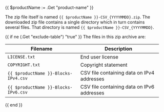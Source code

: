 {{ $productName := .Get "product-name" }}

The zip file itself is named `{{ $productName }}-CSV_{YYYYMMDD}.zip`.
The downloaded zip file contains a single directory which in turn
contains several files. That directory is named
`{{ $productName }}-CSV_{YYYYMMDD}`.

{{ if ne (.Get "exclude-table") "true" }}
The files in this zip archive are:

| Filename | Description |
|----------|-------------|
| `LICENSE.txt` | End user license |
| `COPYRIGHT.txt` | Copyright statement |
| `{{ $productName }}-Blocks-IPv4.csv` | CSV file containing data on IPv4 addresses |
| `{{ $productName }}-Blocks-IPv6.csv` | CSV file containing data on IPv6 addresses |
{{ end }}